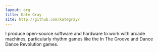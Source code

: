 ```yaml
---
layout: org
title: Kate Gray
site: http://github.com/kategray/
---
```

I produce open-source software and hardware to work with arcade machines,
particularly rhythm games like the In The Groove and Dance Dance Revolution
games.